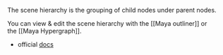 The scene hierarchy is the grouping of child nodes under parent nodes.

You can view & edit the scene hierarchy with the [[Maya outliner]] or the [[Maya Hypergraph]].

- official [docs](https://help.autodesk.com/view/MAYAUL/2023/ENU/?guid=GUID-D71F6D34-FA77-43DC-9BF1-481123A682DC)

